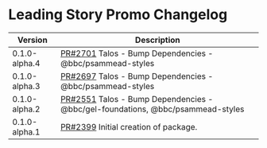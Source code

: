 # Leading Story Promo Changelog

| Version | Description |
|---------|-------------|
| 0.1.0-alpha.4 | [PR#2701](https://github.com/bbc/psammead/pull/2701) Talos - Bump Dependencies - @bbc/psammead-styles |
| 0.1.0-alpha.3 | [PR#2697](https://github.com/bbc/psammead/pull/2697) Talos - Bump Dependencies - @bbc/psammead-styles |
| 0.1.0-alpha.2 | [PR#2551](https://github.com/bbc/psammead/pull/2551) Talos - Bump Dependencies - @bbc/gel-foundations, @bbc/psammead-styles |
| 0.1.0-alpha.1 | [PR#2399](https://github.com/bbc/psammead/pull/2399) Initial creation of package. |
